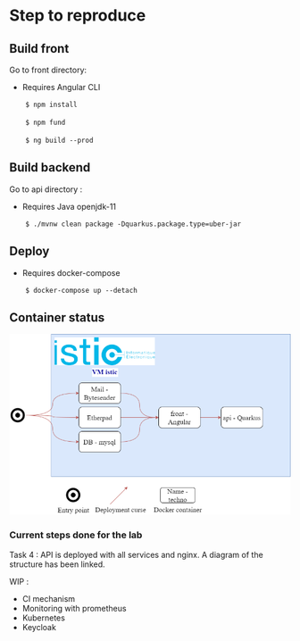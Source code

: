# Step to reproduce
## Build front
Go to front directory:

* Requires Angular CLI

```shell
    $ npm install

    $ npm fund

    $ ng build --prod

```
## Build backend
Go to api directory :

 * Requires Java openjdk-11

```shell
    $ ./mvnw clean package -Dquarkus.package.type=uber-jar
```

## Deploy
 * Requires docker-compose

```shell
    $ docker-compose up --detach
```

## Container status

![container configuration](vm-configuration.drawio.png)

### Current steps done for the lab
Task 4 : API is deployed with all services and nginx. A diagram of the structure has been linked.

WIP : 
 * CI mechanism
 * Monitoring with prometheus
 * Kubernetes
 * Keycloak